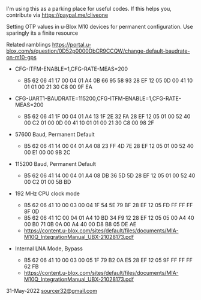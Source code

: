 I'm using this as a parking place for useful codes. If this helps you, contribute via https://paypal.me/cliveone

Setting OTP values in u-Blox M10 devices for permanent configuration. Use sparingly its a finite resource

Related ramblings
https://portal.u-blox.com/s/question/0D52p0000DbCR9CCQW/change-default-baudrate-on-m10-gps

  * CFG-ITFM-ENABLE=1,CFG-RATE-MEAS=200
    *  B5 62 06 41 17 00 04 01 A4 0B 66 95 58 93 28 EF 12 05 0D 00 41 10 01 01 00 21 30 C8 00 9F EA

  * CFG-UART1-BAUDRATE=115200,CFG-ITFM-ENABLE=1,CFG-RATE-MEAS=200
    *  B5 62 06 41 1F 00 04 01 A4 13 1F 2E 32 FA 28 EF 12 05 01 00 52 40 00 C2 01 00 0D 00 41 10 01 01 00 21 30 C8 00 98 2F

  * 57600 Baud, Permanent Default
    *  B5 62 06 41 14 00 04 01 A4 08 23 FF 4D 7E 28 EF 12 05 01 00 52 40 00 E1 00 00 9B 2C

  * 115200 Baud, Permanent Default
    *  B5 62 06 41 14 00 04 01 A4 08 DB 36 5D 5D 28 EF 12 05 01 00 52 40 00 C2 01 00 5B BD
 
   * 192 MHz CPU clock mode 
     *  B5 62 06 41 10 00 03 00 04 1F 54 5E 79 BF 28 EF 12 05 FD FF FF FF 8F 0D 
     *  B5 62 06 41 1C 00 04 01 A4 10 BD 34 F9 12 28 EF 12 05 05 00 A4 40 00 B0 71 0B 0A 00 A4 40 00 D8 B8 05 DE AE
     *  https://content.u-blox.com/sites/default/files/documents/MIA-M10Q_IntegrationManual_UBX-21028173.pdf
   * Internal LNA Mode, Bypass
     *  B5 62 06 41 10 00 03 00 05 1F 79 B2 0A E5 28 EF 12 05 9F FF FF FF 62 FB
     *  https://content.u-blox.com/sites/default/files/documents/MIA-M10Q_IntegrationManual_UBX-21028173.pdf

31-May-2022  sourcer32@gmail.com 
